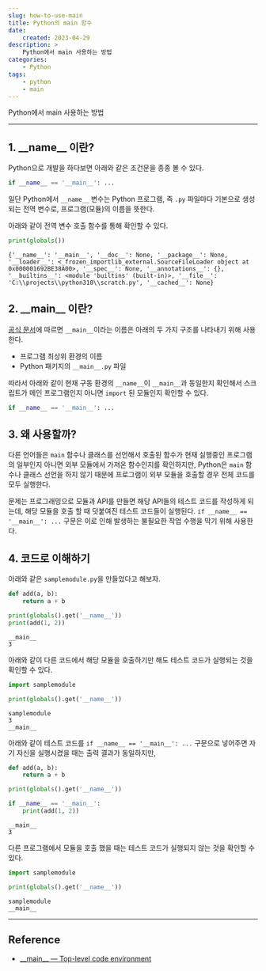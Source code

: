 ```yaml
---
slug: how-to-use-main
title: Python의 main 함수
date:
    created: 2023-04-29
description: >
    Python에서 main 사용하는 방법
categories:
    - Python
tags:
    - python
    - main
---
```


Python에서 main 사용하는 방법  

<!-- more -->

---

## 1. \_\_name\_\_ 이란?

Python으로 개발을 하다보면 아래와 같은 조건문을 종종 볼 수 있다.  

```python
if __name__ == '__main__': ...
```

일단 Python에서 `__name__` 변수는 Python 프로그램, 즉 `.py` 파일마다 기본으로 생성되는 전역 변수로, 프로그램(모듈)의 이름을 뜻한다.  

아래와 같이 전역 변수 호출 함수를 통해 확인할 수 있다.  

```python
print(globals())
```
```
{'__name__': '__main__', '__doc__': None, '__package__': None, '__loader__': <_frozen_importlib_external.SourceFileLoader object at 0x000001692BE38A00>, '__spec__': None, '__annotations__': {}, '__builtins__': <module 'builtins' (built-in)>, '__file__': 'C:\\projects\\python310\\scratch.py', '__cached__': None}
```

## 2. \_\_main\_\_ 이란?

[공식 문서](https://docs.python.org/3.11/library/__main__.html)에 따르면 `__main__`이라는 이름은 아래의 두 가지 구조를 나타내기 위해 사용한다.  

- 프로그램 최상위 환경의 이름
- Python 패키지의 `__main__.py` 파일

따라서 아래와 같이 현재 구동 환경의 `__name__`이 `__main__`과 동일한지 확인해서 스크립트가 메인 프로그램인지 아니면 `import` 된 모듈인지 확인할 수 있다.  

```python
if __name__ == '__main__': ...
```

## 3. 왜 사용할까?

다른 언어들은 `main` 함수나 클래스를 선언해서 호출된 함수가 현재 실행중인 프로그램의 일부인지 아니면 외부 모듈에서 가져온 함수인지를 확인하지만, Python은 `main` 함수나 클래스 선언을 하지 않기 때문에 프로그램이 외부 모듈을 호출할 경우 전체 코드를 모두 실행한다.  

문제는 프로그래밍으로 모듈과 API를 만들면 해당 API들의 테스트 코드를 작성하게 되는데, 해당 모듈을 호출 할 때 덧붙여진 테스트 코드들이 실행된다. `if __name__ == '__main__': ...` 구문은 이로 인해 발생하는 불필요한 작업 수행을 막기 위해 사용한다.  

## 4. 코드로 이해하기

아래와 같은 `samplemodule.py`을 만들었다고 해보자.  

```python
def add(a, b):
    return a + b

print(globals().get('__name__'))
print(add(1, 2))
```
```
__main__
3
```

아래와 같이 다른 코드에서 해당 모듈을 호출하기만 해도 테스트 코드가 실행되는 것을 확인할 수 있다.  

```python
import samplemodule

print(globals().get('__name__'))
```
```
samplemodule
3
__main__
```

아래와 같이 테스트 코드를 `if __name__ == '__main__': ...` 구문으로 넣어주면 자기 자신을 실행시켰을 때는 출력 결과가 동일하지만,  

```python
def add(a, b):
    return a + b

print(globals().get('__name__'))

if __name__ == '__main__':
    print(add(1, 2))
```
```
__main__
3
```

다른 프로그램에서 모듈을 호출 했을 때는 테스트 코드가 실행되지 않는 것을 확인할 수 있다.  

```python
import samplemodule

print(globals().get('__name__'))
```
```
samplemodule
__main__
```

---
## Reference
- [\_\_main\_\_ — Top-level code environment](https://docs.python.org/3.11/library/__main__.html)